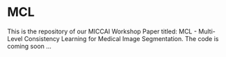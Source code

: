 # MCL
This is the repository of our MICCAI Workshop Paper titled: MCL - Multi-Level Consistency Learning for Medical Image Segmentation. The code is coming soon ...
